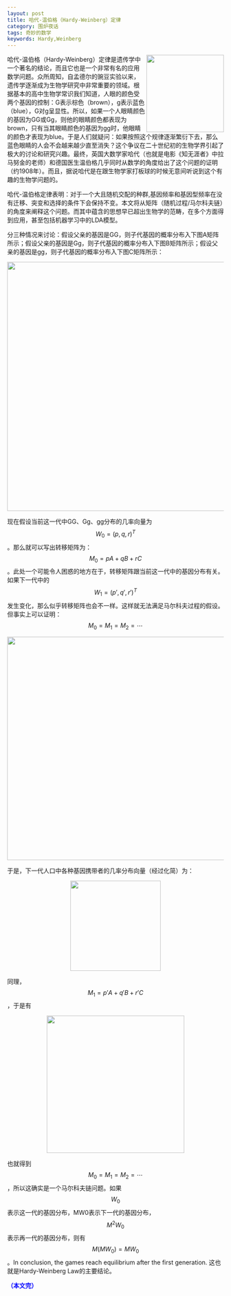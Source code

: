 ```yaml
---
layout: post
title: 哈代-温伯格（Hardy-Weinberg）定律
category: 围炉夜话
tags: 奇妙的数学
keywords: Hardy,Weinberg
---
```


<img align="right" src="https://fzuo.github.io/assets/vs_msb802/GHHardy.png" width="180">  

哈代-温伯格（Hardy-Weinberg）定律是遗传学中一个著名的结论，而且它也是一个非常有名的应用数学问题。众所周知，自孟德尔的豌豆实验以来，遗传学逐渐成为生物学研究中非常重要的领域。根据基本的高中生物学常识我们知道，人眼的颜色受两个基因的控制：G表示棕色（brown），g表示蓝色（blue），G对g呈显性。所以，如果一个人眼睛颜色的基因为GG或Gg，则他的眼睛颜色都表现为brown，只有当其眼睛颜色的基因为gg时，他眼睛的颜色才表现为blue。于是人们就疑问：如果按照这个规律逐渐繁衍下去，那么蓝色眼睛的人会不会越来越少直至消失？这个争议在二十世纪初的生物学界引起了极大的讨论和研究兴趣。最终，英国大数学家哈代（也就是电影《知无涯者》中拉马努金的老师）和德国医生温伯格几乎同时从数学的角度给出了这个问题的证明（约1908年）。而且，据说哈代是在跟生物学家打板球的时候无意间听说到这个有趣的生物学问题的。

哈代-温伯格定律表明：对于一个大且随机交配的种群,基因频率和基因型频率在没有迁移、突变和选择的条件下会保持不变。本文将从矩阵（随机过程/马尔科夫链）的角度来阐释这个问题。而其中蕴含的思想早已超出生物学的范畴，在多个方面得到应用，甚至包括机器学习中的LDA模型。

分三种情况来讨论：假设父亲的基因是GG，则子代基因的概率分布入下图A矩阵所示；假设父亲的基因是Gg，则子代基因的概率分布入下图B矩阵所示；假设父亲的基因是gg，则子代基因的概率分布入下图C矩阵所示：

<p align="center">
<img src="https://fzuo.github.io/assets/img/vs_msb802/hardy_w_01.png" width="580">
</p>

现在假设当前这一代中GG、Gg、gg分布的几率向量为$$W_0=(p, q, r)^T$$。那么就可以写出转移矩阵为：$$M_0=pA+qB+rC$$。此处一个可能令人困惑的地方在于，转移矩阵跟当前这一代中的基因分布有关。如果下一代中的$$W_1=(p', q', r')^T$$发生变化，那么似乎转移矩阵也会不一样。这样就无法满足马尔科夫过程的假设。但事实上可以证明：$$M_0=M_1=M_2=\cdots$$

<p align="center">
<img src="https://fzuo.github.io/assets/img/vs_msb802/hardy_w_02.png" width="520">
</p>

于是，下一代人口中各种基因携带者的几率分布向量（经过化简）为：

<p align="center">
<img src="https://fzuo.github.io/assets/img/vs_msb802/hardy_w_03.png" width="210">
</p>

同理，$$M_1=p'A+q'B+r'C$$，于是有

<p align="center">
<img src="https://fzuo.github.io/assets/img/vs_msb802/hardy_w_04.png" width="320">
</p>

也就得到$$M_0=M_1=M_2=\cdots$$，所以这确实是一个马尔科夫链问题。如果$$W_0$$表示这一代的基因分布，MW0表示下一代的基因分布，$$M^2W_0$$表示再一代的基因分布，则有$$M(MW_0) = MW_0$$。In conclusion, the games reach equilibrium after the first generation. 这也就是Hardy-Weinberg Law的主要结论。


<span style="color:blue">**（本文完）**</span>

<script> MathJax.Hub.Queue(["Typeset",MathJax.Hub]); </script> 
